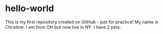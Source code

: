 # hello-world
This is my first repository created on GitHub - just for practice!
My name is Christine. I am from OH but now live in NY. I have 2 pets.

